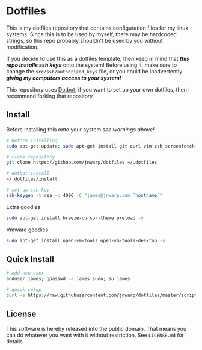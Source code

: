 Dotfiles
========

This is my dotfiles repository that contains configuration files for my linux
systems.  Since this is to be used by myself, there may be hardcoded strings,
so this repo probably shouldn't be used by you without modification.

If you decide to use this as a dotfiles template, then keep in mind that
***this repo installs ssh keys*** onto the system!  Before using it, make
sure to change the `src/ssh/authorized_keys` file, or you could be inadvertently
***giving my computers access to your system!***

This repository uses [Dotbot][dotbot], if you want to set up your own dotfiles,
then I recommend forking that repository.


Install
-------

Before installing this onto your system *see warnings above!*

```bash
# before installing
sudo apt-get update; sudo apt-get install git curl vim zsh screenfetch -y

# clone repository
git clone https://github.com/jnwarp/dotfiles ~/.dotfiles

# dotbot install
~/.dotfiles/install

# set up ssh key
ssh-keygen -t rsa -b 4096 -C "james@jnwarp.com `hostname`"
```

Extra goodies
```bash
sudo apt-get install breeze-cursor-theme preload -y
```

Vmware goodies
```bash
sudo apt-get install open-vm-tools open-vm-tools-desktop -y
```


Quick Install
-------------

```bash
# add new user
adduser james; gpasswd -a james sudo; su james

# quick setup
curl -s https://raw.githubusercontent.com/jnwarp/dotfiles/master/script/droplet-setup.sh | bash
```


License
-------

This software is hereby released into the public domain. That means you can do
whatever you want with it without restriction. See `LICENSE.md` for details.

[dotbot]: https://github.com/anishathalye/dotbot
